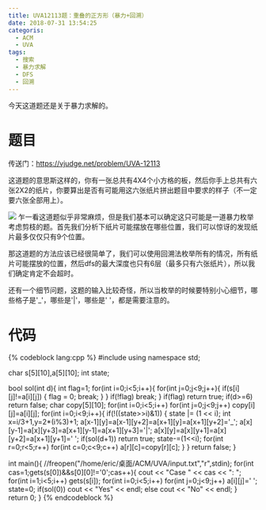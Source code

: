 ```yaml
---
title: UVA12113题：重叠的正方形（暴力+回溯）
date: 2018-07-31 13:54:25
categoris:
  - ACM
  - UVA
tags:
  - 搜索
  - 暴力求解
  - DFS
  - 回溯
---
```

今天这道题还是关于暴力求解的。
# 题目
传送门：https://vjudge.net/problem/UVA-12113

这道题的意思斯这样的，你有一张总共有4X4个小方格的板，然后你手上总共有六张2X2的纸片，你要算出是否有可能用这六张纸片拼出题目中要求的样子（不一定要六张全部用上）。

![](/img/重叠的正方形1.png)
乍一看这道题似乎非常麻烦，但是我们基本可以确定这只可能是一道暴力枚举考虑剪枝的题。首先我们分析下纸片可能摆放在哪些位置，我们可以惊讶的发现纸片最多仅仅只有9个位置。

那这道题的方法应该已经很简单了，我们可以使用回溯法枚举所有的情况，所有纸片可能摆放的位置，然后dfs的最大深度也只有6层（最多只有六张纸片），所以我们确定肯定不会超时。

还有一个细节问题，这题的输入比较奇怪，所以当枚举的时候要特别小心细节，哪些格子是'_'，哪些是'|'，哪些是' '，都是需要注意的。
# 代码
{% codeblock lang:cpp %}
#include <iostream>
using namespace std;

char s[5][10],a[5][10];
int state;

bool sol(int d){
    int flag=1;
    for(int i=0;i<5;i++){
        for(int j=0;j<9;j++){
            if(s[i][j]!=a[i][j]) {
                flag = 0;
                break;
            }
        }
        if(!flag)
            break;
    }
    if(flag)
        return true;
    if(d>=6)
        return false;
    char copy[5][10];
    for(int i=0;i<5;i++)
        for(int j=0;j<9;j++)
            copy[i][j]=a[i][j];
    for(int i=0;i<9;i++){
        if(!((state>>i)&1)) {
            state |= (1 << i);
            int x=i/3+1,y=2*(i%3)+1;
            a[x-1][y]=a[x-1][y+2]=a[x+1][y]=a[x+1][y+2]='_';
            a[x][y-1]=a[x][y+3]=a[x+1][y-1]=a[x+1][y+3]='|';
            a[x][y]=a[x][y+1]=a[x][y+2]=a[x+1][y+1]=' ';
            if(sol(d+1))
                return true;
            state-=(1<<i);
            for(int r=0;r<5;r++)
                for(int c=0;c<9;c++)
                    a[r][c]=copy[r][c];
        }
    }
    return false;
}

int main(){
    //freopen("/home/eric/桌面/ACM/UVA/input.txt","r",stdin);
    for(int cas=1;gets(s[0])&&s[0][0]!='0';cas++){
        cout << "Case " << cas << ": ";
        for(int i=1;i<5;i++)
            gets(s[i]);
        for(int i=0;i<5;i++)
            for(int j=0;j<9;j++)
                a[i][j]=' ';
        state=0;
        if(sol(0))
            cout << "Yes" << endl;
        else
            cout << "No" << endl;
    }
    return 0;
}
{% endcodeblock %}